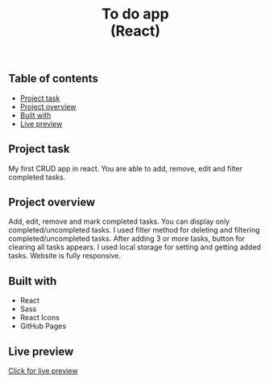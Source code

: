 <h1 align="center">
  To do app <br/> 
  (React)
</h1>
<br>

## Table of contents

- [Project task](#project-task)
- [Project overview](#project-overview)
- [Built with](#built-with)
- [Live preview](#live-preview)

## Project task

My first CRUD app in react. You are able to add, remove, edit and filter completed tasks.


## Project overview

Add, edit, remove and mark completed tasks. You can display only completed/uncompleted tasks. I used filter method for deleting and filtering completed/uncompleted tasks. After adding 3 or more tasks, button for clearing all tasks appears. I used local storage for setting and getting added tasks. Website is fully responsive.

## Built with

- React
- Sass
- React Icons
- GitHub Pages

## Live preview

[Click for live preview](https://jeko10.github.io/To-do-app/)






